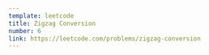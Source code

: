 ```yaml
---
template: leetcode
title: Zigzag Conversion
number: 6
link: https://leetcode.com/problems/zigzag-conversion
---
```


